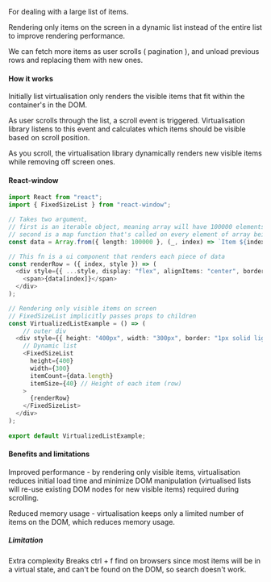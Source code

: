 For dealing with a large list of items.

Rendering only items on the screen in a dynamic list instead of the entire list to improve rendering performance.

We can fetch more items as user scrolls ( pagination ), and unload previous rows and replacing them with new ones.

#### How it works
Initially list virtualisation only renders the visible items that fit within the container's in the DOM.

As user scrolls through the list, a scroll event is triggered. Virtualisation library listens to this event and calculates which items should be visible based on scroll position.

As you scroll, the virtualisation library dynamically renders new visible items while removing off screen ones.


#### React-window
```ts
import React from "react";  
import { FixedSizeList } from "react-window";  

// Takes two argument, 
// first is an iterable object, meaning array will have 100000 elements that are undefined
// second is a map function that's called on every element of array being created
const data = Array.from({ length: 100000 }, (_, index) => `Item ${index}`);  

// This fn is a ui component that renders each piece of data
const renderRow = ({ index, style }) => (  
  <div style={{ ...style, display: "flex", alignItems: "center", borderBottom: "1px solid lightgrey" }}>  
    <span>{data[index]}</span>  
  </div>  
);  

// Rendering only visible items on screen
// FixedSizeList implicitly passes props to children
const VirtualizedListExample = () => (
	// outer div
  <div style={{ height: "400px", width: "300px", border: "1px solid lightgrey" }}> 
	// Dynamic list
    <FixedSizeList  
      height={400}  
      width={300}  
      itemCount={data.length}  
      itemSize={40} // Height of each item (row)  
    >  
      {renderRow}  
    </FixedSizeList>  
  </div>  
);  
  
export default VirtualizedListExample;
```


#### Benefits and limitations
Improved performance - by rendering only visible items, virtualisation reduces initial load time and minimize DOM manipulation (virtualised lists will re-use existing DOM nodes for new visible items) required during scrolling.

Reduced memory usage - virtualisation keeps only a limited number of items on the DOM, which reduces memory usage.

##### Limitation
Extra complexity
Breaks ctrl + f find on browsers since most items will be in a virtual state, and can't be found on the DOM, so search doesn't work.



